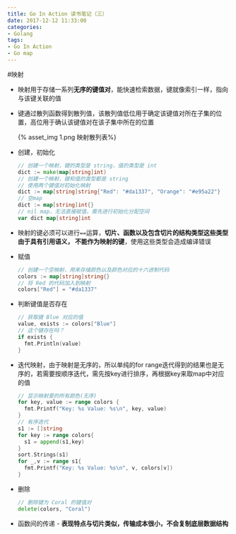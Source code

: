 ```yaml
---
title: Go In Action 读书笔记（三）
date: 2017-12-12 11:33:00
categories:
- Golang
tags:
- Go In Action
- Go map
---
```


#映射
<!-- more -->

- 映射用于存储一系列**无序的键值对**，能快速检索数据，键就像索引一样，指向与该键关联的值

- 键通过散列函数得到散列值，该散列值低位用于确定该键值对所在子集的位置，高位用于确认该键值对在该子集中所在的位置

  {% asset_img 1.png 映射散列表%}

- 创建，初始化

  ```go
  // 创建一个映射，键的类型是 string，值的类型是 int
  dict := make(map[string]int)
  // 创建一个映射，键和值的类型都是 string
  // 使用两个键值对初始化映射
  dict := map[string]string{"Red": "#da1337", "Orange": "#e95a22"}
  // 空map
  dict := map[string]int{}
  // nil map，无法直接赋值，需先进行初始化分配空间
  var dict map[string]int
  ```

- 映射的键必须可以进行`==`运算，**切片、函数以及包含切片的结构类型这些类型由于具有引用语义， 不能作为映射的键**，使用这些类型会造成编译错误

- 赋值

  ```go
  // 创建一个空映射，用来存储颜色以及颜色对应的十六进制代码
  colors := map[string]string{}
  // 将 Red 的代码加入到映射
  colors["Red"] = "#da1337"
  ```

- 判断键值是否存在

  ```go
  // 获取键 Blue 对应的值
  value, exists := colors["Blue"] 
  // 这个键存在吗？ 
  if exists { 
    fmt.Println(value) 
  }
  ```

- 迭代映射，由于映射是无序的，所以单纯的for range迭代得到的结果也是无序的，若需要按顺序迭代，需先按key进行排序，再根据key来取map中对应的值

  ```go
  // 显示映射里的所有颜色(无序)
  for key, value := range colors { 
    fmt.Printf("Key: %s Value: %s\n", key, value) 
  }
  // 有序迭代
  s1 := []string
  for key := range colors{
    s1 = append(s1,key)
  }
  sort.Strings(s1)
  for _,v := range s1{
    fmt.Printf("Key: %s Value: %s\n", v, colors[v])
  }
  ```

- 删除

  ```go
  // 删除键为 Coral 的键值对 
  delete(colors, "Coral")
  ```

- 函数间的传递 - **表现特点与切片类似，传输成本很小，不会复制底层数据结构**

  ​

